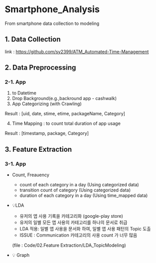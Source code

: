 # Smartphone_Analysis
From smartphone data collection to modeling

## 1. Data Collection

link : https://github.com/sy2399/ATM_Automated-Time-Management


## 2. Data Preprocessing
### 2-1. App
1. to Datetime
2. Drop Background(e.g.,backround app - cashwalk) 
3. App Categorizing (with Crawling)

Result : [uid, date, stime, etime, packageName, Category]

4. Time Mapping : to count total duration of app usage

Result : [timestamp, package, Category]

## 3. Feature Extraction
### 3-1. App
- Count, Freauency
  * count of each category in a day (Using categorized data)
  * transition count of category (Using categorized data)
  * duration of each category in a day (Using time_mapped data)
- 💡LDA
  * 유저의 앱 사용 기록을 카테고리화 (google-play store)
  * 유저의 일별 모든 앱 사용의 카테고리를 하나의 문서로 취급
  * LDA 적용: 일별 앱 사용을 문서화 하여, 일별 앱 사용 패턴의 Topic 도출
  * ISSUE : Communication 카테고리의 사용 count 가 너무 많음


  (file : Code/02.Feature Extraction/LDA_TopicModeling)
  
- 💡 Graph

